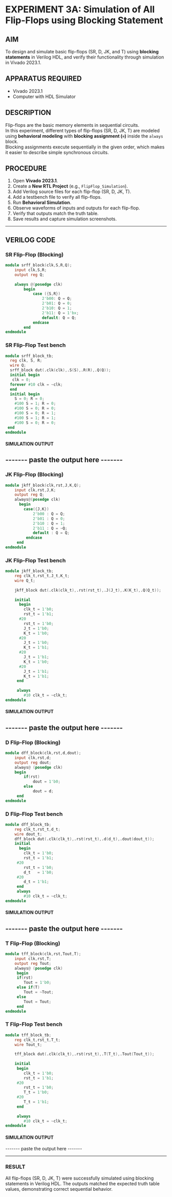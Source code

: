 # EXPERIMENT 3A: Simulation of All Flip-Flops using Blocking Statement

## AIM
To design and simulate basic flip-flops (SR, D, JK, and T) using **blocking statements** in Verilog HDL, and verify their functionality through simulation in Vivado 2023.1.

## APPARATUS REQUIRED
- Vivado 2023.1
- Computer with HDL Simulator

## DESCRIPTION
Flip-flops are the basic memory elements in sequential circuits.  
In this experiment, different types of flip-flops (SR, D, JK, T) are modeled using **behavioral modeling** with **blocking assignment (`=`)** inside the `always` block.  
Blocking assignments execute sequentially in the given order, which makes it easier to describe simple synchronous circuits.

## PROCEDURE
1. Open **Vivado 2023.1**.  
2. Create a **New RTL Project** (e.g., `FlipFlop_Simulation`).  
3. Add Verilog source files for each flip-flop (SR, D, JK, T).  
4. Add a testbench file to verify all flip-flops.  
5. Run **Behavioral Simulation**.  
6. Observe waveforms of inputs and outputs for each flip-flop.  
7. Verify that outputs match the truth table.  
8. Save results and capture simulation screenshots.

---

## VERILOG CODE

### SR Flip-Flop (Blocking)
```verilog
module srff_block(clk,S,R,Q);
    input clk,S,R;
    output reg Q;
    
    always @(posedge clk) 
        begin
            case ({S,R})
                2'b00: Q = Q;      
                2'b01: Q = 0;      
                2'b10: Q = 1;      
                2'b11: Q = 1'bx;   
                default: Q = Q;
            endcase
        end
endmodule

```
### SR Flip-Flop Test bench 
```verilog
module srff_block_tb;
  reg clk, S, R;
  wire Q;
  srff_block dut(.clk(clk),.S(S),.R(R),.Q(Q));
  initial begin
   clk = 0;
  forever #10 clk = ~clk; 
  end
  initial begin
    S = 0; R = 0;
    #100 S = 1; R = 0;   
    #100 S = 0; R = 0;   
    #100 S = 0; R = 1;   
    #100 S = 1; R = 1;  
    #100 S = 0; R = 0;
 end
endmodule
```
#### SIMULATION OUTPUT

------- paste the output here -------
---

### JK Flip-Flop (Blocking)
```verilog
module jkff_block(clk,rst,J,K,Q);
    input clk,rst,J,K;
    output reg Q;
    always@(posedge clk)
      begin
        case({J,K})
            2'b00 : Q = Q;
            2'b01 : Q = 0;
            2'b10 : Q = 1;
            2'b11 : Q = ~Q;
            default : Q = Q;
         endcase
     end
endmodule
```
### JK Flip-Flop Test bench 
```verilog
module jkff_block_tb;
    reg clk_t,rst_t,J_t,K_t;
    wire Q_t;
    
    jkff_block dut(.clk(clk_t),.rst(rst_t),.J(J_t),.K(K_t),.Q(Q_t));
    
    initial
      begin
        clk_t = 1'b0;
        rst_t = 1'b1;
      #20
        rst_t = 1'b0;
        J_t = 1'b0;
        K_t = 1'b0;
      #20
        J_t = 1'b0;
        K_t = 1'b1;
      #20
        J_t = 1'b1;
        K_t = 1'b0;
      #20
        J_t = 1'b1;
        K_t = 1'b1;
     end
     
     always 
        #10 clk_t = ~clk_t;  
endmodule
```
#### SIMULATION OUTPUT

------- paste the output here -------
---
### D Flip-Flop (Blocking)
```verilog
module dff_block(clk,rst,d,dout);
    input clk,rst,d;
    output reg dout;
    always@ (posedge clk)
    begin
        if(rst)
            dout = 1'b0;
        else
            dout = d;
     end
endmodule
```
### D Flip-Flop Test bench 
```verilog
module dff_block_tb;
    reg clk_t,rst_t,d_t;
    wire dout_t;
    dff_block dut(.clk(clk_t),.rst(rst_t),.d(d_t),.dout(dout_t));
    initial
      begin
        clk_t = 1'b0;
        rst_t = 1'b1;
     #20
        rst_t = 1'b0;
        d_t   = 1'b0;
     #20
        d_t = 1'b1;
     end
     always 
        #10 clk_t = ~clk_t;
endmodule
```

#### SIMULATION OUTPUT

------- paste the output here -------
---
### T Flip-Flop (Blocking)
```verilog
module tff_block(clk,rst,Tout,T);
    input clk,rst,T;
    output reg Tout;
    always@ (posedge clk)
     begin
     if(rst)
        Tout = 1'b0;
     else if(T)
        Tout = ~Tout;
     else
        Tout = Tout;
     end
endmodule
```
### T Flip-Flop Test bench 
```verilog
module tff_block_tb;
    reg clk_t,rst_t,T_t;
    wire Tout_t;
    
    tff_block dut(.clk(clk_t),.rst(rst_t),.T(T_t),.Tout(Tout_t));
    
    initial
     begin
        clk_t = 1'b0;
        rst_t = 1'b1;
     #20
        rst_t = 1'b0;
        T_t = 1'b0;
     #20
        T_t = 1'b1;
     end
     
     always 
        #10 clk_t = ~clk_t;
endmodule
```

#### SIMULATION OUTPUT

------- paste the output here -------

---

### RESULT

All flip-flops (SR, D, JK, T) were successfully simulated using blocking statements in Verilog HDL.
The outputs matched the expected truth table values, demonstrating correct sequential behavior.
